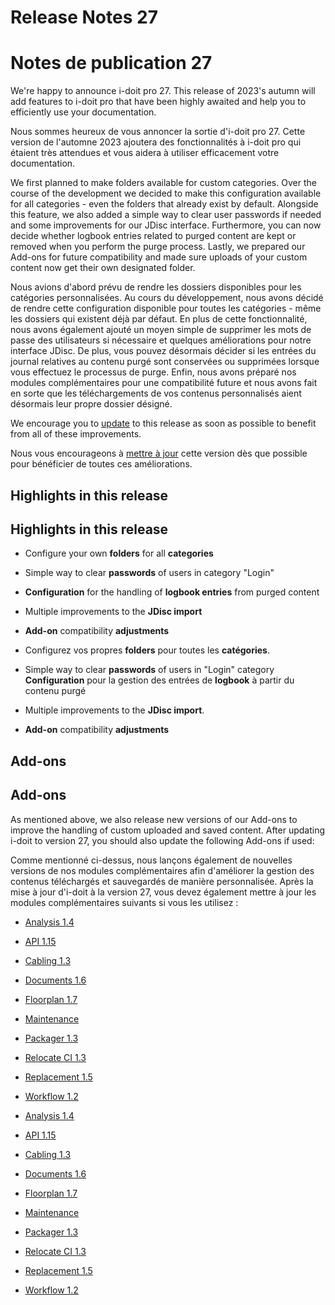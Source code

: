 <!-- TRANSLATED by md-translate -->
# Release Notes 27

# Notes de publication 27

We're happy to announce i-doit pro 27. This release of 2023's autumn will add features to i-doit pro that have been highly awaited and help you to efficiently use your documentation.

Nous sommes heureux de vous annoncer la sortie d'i-doit pro 27. Cette version de l'automne 2023 ajoutera des fonctionnalités à i-doit pro qui étaient très attendues et vous aidera à utiliser efficacement votre documentation.

We first planned to make folders available for custom categories. Over the course of the development we decided to make this configuration available for all categories - even the folders that already exist by default.
Alongside this feature, we also added a simple way to clear user passwords if needed and some improvements for our JDisc interface. Furthermore, you can now decide whether logbook entries related to purged content are kept or removed when you perform the purge process. Lastly, we prepared our Add-ons for future compatibility and made sure uploads of your custom content now get their own designated folder.

Nous avions d'abord prévu de rendre les dossiers disponibles pour les catégories personnalisées. Au cours du développement, nous avons décidé de rendre cette configuration disponible pour toutes les catégories - même les dossiers qui existent déjà par défaut.
En plus de cette fonctionnalité, nous avons également ajouté un moyen simple de supprimer les mots de passe des utilisateurs si nécessaire et quelques améliorations pour notre interface JDisc. De plus, vous pouvez désormais décider si les entrées du journal relatives au contenu purgé sont conservées ou supprimées lorsque vous effectuez le processus de purge. Enfin, nous avons préparé nos modules complémentaires pour une compatibilité future et nous avons fait en sorte que les téléchargements de vos contenus personnalisés aient désormais leur propre dossier désigné.

We encourage you to [update](../../wartung-und-betrieb/update-einspielen.md) to this release as soon as possible to benefit from all of these improvements.

Nous vous encourageons à [mettre à jour](../../maintenance-et-exploitation/appliquer-mise-à-jour.md) cette version dès que possible pour bénéficier de toutes ces améliorations.

## Highlights in this release

## Highlights in this release

* Configure your own **folders** for all **categories**
* Simple way to clear **passwords** of users in category "Login"
* **Configuration** for the handling of **logbook entries** from purged content
* Multiple improvements to the **JDisc import**
* **Add-on** compatibility **adjustments**

* Configurez vos propres **folders** pour toutes les **catégories**.
* Simple way to clear **passwords** of users in "Login" category
**Configuration** pour la gestion des entrées de **logbook** à partir du contenu purgé
* Multiple improvements to the **JDisc import**.
* **Add-on** compatibility **adjustments**

## Add-ons

## Add-ons

As mentioned above, we also release new versions of our Add-ons to improve the handling of custom uploaded and saved content. After updating i-doit to version 27, you should also update the following Add-ons if used:

Comme mentionné ci-dessus, nous lançons également de nouvelles versions de nos modules complémentaires afin d'améliorer la gestion des contenus téléchargés et sauvegardés de manière personnalisée. Après la mise à jour d'i-doit à la version 27, vous devez également mettre à jour les modules complémentaires suivants si vous les utilisez :

* [Analysis 1.4](../../i-doit-pro-add-ons/analysis.md#releases)
* [API 1.15](../../i-doit-pro-add-ons/api/index.md#releases)
* [Cabling 1.3](../../i-doit-pro-add-ons/cabling.md#releases)
* [Documents 1.6](../../i-doit-pro-add-ons/documents/index.md#releases)
* [Floorplan 1.7](../../i-doit-pro-add-ons/floorplan.md#releases)
* [Maintenance](../../i-doit-pro-add-ons/maintenance.md#releases)
* [Packager 1.3](../../i-doit-pro-add-ons/add-on-packager.md#releases)
* [Relocate CI 1.3](../../i-doit-pro-add-ons/relocate-ci.md#releases)
* [Replacement 1.5](../../i-doit-pro-add-ons/replacement.md#releases)
* [Workflow 1.2](../../i-doit-pro-add-ons/workflow.md#releases)

* [Analysis 1.4](../../i-doit-pro-add-ons/analysis.md#releases)
* [API 1.15](../../i-doit-pro-add-ons/api/index.md#releases)
* [Cabling 1.3](../../i-doit-pro-add-ons/cabling.md#releases)
* [Documents 1.6](../../i-doit-pro-add-ons/documents/index.md#releases)
* [Floorplan 1.7](../../i-doit-pro-add-ons/floorplan.md#releases)
* [Maintenance](../../i-doit-pro-add-ons/maintenance.md#releases)
* [Packager 1.3](../../i-doit-pro-add-ons/add-on-packager.md#releases)
* [Relocate CI 1.3](../../i-doit-pro-add-ons/relocate-ci.md#releases)
* [Replacement 1.5](../../i-doit-pro-add-ons/replacement.md#releases)
* [Workflow 1.2](../../i-doit-pro-add-ons/workflow.md#releases)
